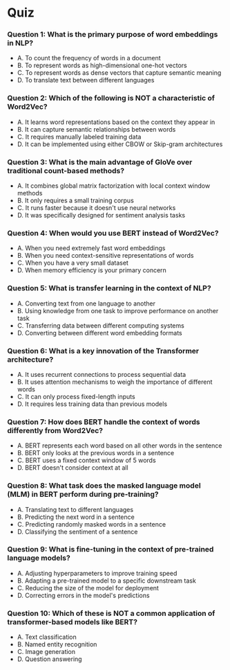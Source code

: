 # Quiz

### Question 1: What is the primary purpose of word embeddings in NLP?

- A. To count the frequency of words in a document
- B. To represent words as high-dimensional one-hot vectors
- C. To represent words as dense vectors that capture semantic meaning
- D. To translate text between different languages

### Question 2: Which of the following is NOT a characteristic of Word2Vec?

- A. It learns word representations based on the context they appear in
- B. It can capture semantic relationships between words
- C. It requires manually labeled training data
- D. It can be implemented using either CBOW or Skip-gram architectures

### Question 3: What is the main advantage of GloVe over traditional count-based methods?

- A. It combines global matrix factorization with local context window methods
- B. It only requires a small training corpus
- C. It runs faster because it doesn't use neural networks
- D. It was specifically designed for sentiment analysis tasks

### Question 4: When would you use BERT instead of Word2Vec?

- A. When you need extremely fast word embeddings
- B. When you need context-sensitive representations of words
- C. When you have a very small dataset
- D. When memory efficiency is your primary concern

### Question 5: What is transfer learning in the context of NLP?

- A. Converting text from one language to another
- B. Using knowledge from one task to improve performance on another task
- C. Transferring data between different computing systems
- D. Converting between different word embedding formats

### Question 6: What is a key innovation of the Transformer architecture?

- A. It uses recurrent connections to process sequential data
- B. It uses attention mechanisms to weigh the importance of different words
- C. It can only process fixed-length inputs
- D. It requires less training data than previous models

### Question 7: How does BERT handle the context of words differently from Word2Vec?

- A. BERT represents each word based on all other words in the sentence
- B. BERT only looks at the previous words in a sentence
- C. BERT uses a fixed context window of 5 words
- D. BERT doesn't consider context at all

### Question 8: What task does the masked language model (MLM) in BERT perform during pre-training?

- A. Translating text to different languages
- B. Predicting the next word in a sentence
- C. Predicting randomly masked words in a sentence
- D. Classifying the sentiment of a sentence

### Question 9: What is fine-tuning in the context of pre-trained language models?

- A. Adjusting hyperparameters to improve training speed
- B. Adapting a pre-trained model to a specific downstream task
- C. Reducing the size of the model for deployment
- D. Correcting errors in the model's predictions

### Question 10: Which of these is NOT a common application of transformer-based models like BERT?

- A. Text classification
- B. Named entity recognition
- C. Image generation
- D. Question answering

